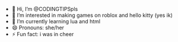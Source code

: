 - 👋 Hi, I’m @CODINGTIPSpls
- 👀 I’m interested in making games on roblox and hello kitty (yes ik)
- 🌱 I’m currently learning lua and html
- 😄 Pronouns: she/her
- ⚡ Fun fact: i was in cheer

<!---
CODINGTIPSpls/CODINGTIPSpls is a ✨ special ✨ repository because its `README.md` (this file) appears on your GitHub profile.
You can click the Preview link to take a look at your changes.
--->
